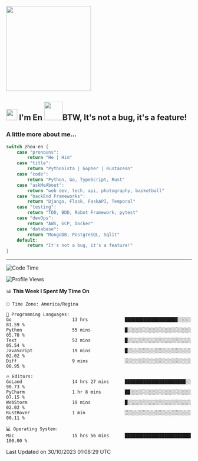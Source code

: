 <img align='center' src="https://media.giphy.com/media/GP1TJJSV4Ys1r64q2A/giphy.gif" width="230">

<h2><img src="https://emojis.slackmojis.com/emojis/images/1531849430/4246/blob-sunglasses.gif?1531849430" width="30"/> I'm En <img src="https://media.giphy.com/media/12oufCB0MyZ1Go/giphy.gif" width="50">BTW, It's not a bug, it's a feature!</h2>


<!-- <img align='right' src="https://media.giphy.com/media/M9gbBd9nbDrOTu1Mqx/giphy.gif" width="230"> -->


### A little more about me... 
<!--
```javascript
const zhou-en = {
    pronouns: "He" | "Him",
    title: "Pythonista" | "Gopher" | "Rustacean",
    code: ["Python", "Go", "Rust", "TypeScript"],
    askMeAbout: ["web dev", "tech", "app dev", "photography"],
    technologies: {
        backEnd: {
            python: ["Django", "Flask", "FaskAPI"],
            go: []
        },
        scraping: ["selenium", "scrapy", "spider"],
        testing: ["Robot Framework"],
        devOps: ["AWS", "Docker", "GCP", "Nginx"],
        databases: ["mongo", "postgresql", "sqlite"],
        misc: ["Firebase", "Heroku"]
    },
    architecture: ["Event Driven Architecture", "Microservices"],
    currentFocus: ["Temporal", "Rust"],
    funFact: "It's not a bug, it's a feature!"
};
```
  -->

```go
switch zhou-en {
    case "pronouns":
        return "He | Him"
    case "title":
        return "Pythonista | Gopher | Rustacean"
    case "code":
        return "Python, Go, TypeScript, Rust"
    case "askMeAbout":
        return "web dev, tech, api, photography, basketball"
    case "backEnd Frameworks":
        return "Django, Flask, FaskAPI, Temporal"
    case "testing":
        return "TDD, BDD, Robot Framework, pytest"
    case "devOps":
        return "AWS, GCP, Docker"
    case "database":
        return "MongoDB, PostgreSQL, Sqlit"
    default:
        return "It's not a bug, it's a feature!"
}
```




---
<!--START_SECTION:waka-->
![Code Time](http://img.shields.io/badge/Code%20Time-1%2C034%20hrs-blue)

![Profile Views](http://img.shields.io/badge/Profile%20Views-0-blue)

📊 **This Week I Spent My Time On** 

```text
🕑︎ Time Zone: America/Regina

💬 Programming Languages: 
Go                       13 hrs              ████████████████████░░░░░   81.59 % 
Python                   55 mins             █░░░░░░░░░░░░░░░░░░░░░░░░   05.78 % 
Text                     53 mins             █░░░░░░░░░░░░░░░░░░░░░░░░   05.54 % 
JavaScript               19 mins             █░░░░░░░░░░░░░░░░░░░░░░░░   02.02 % 
Diff                     9 mins              ░░░░░░░░░░░░░░░░░░░░░░░░░   00.95 % 

🔥 Editors: 
GoLand                   14 hrs 27 mins      ███████████████████████░░   90.73 % 
PyCharm                  1 hr 8 mins         ██░░░░░░░░░░░░░░░░░░░░░░░   07.15 % 
WebStorm                 19 mins             █░░░░░░░░░░░░░░░░░░░░░░░░   02.02 % 
RustRover                1 min               ░░░░░░░░░░░░░░░░░░░░░░░░░   00.11 % 

💻 Operating System: 
Mac                      15 hrs 56 mins      █████████████████████████   100.00 % 
```


 Last Updated on 30/10/2023 01:08:29 UTC
<!--END_SECTION:waka-->
